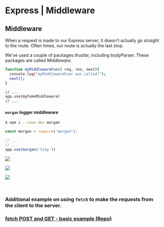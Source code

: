 

# Express | Middleware







## Middleware

When a request is made to our Express server, it doesn’t actually go straight to the route. Often times, our route is actually the last stop.

We’ve used a couple of packages thusfar, including bodyParser. These packages are called *Middleware*.





```bash
function myMiddlewareFunc( req, res, next){
  console.log("myMiddlewareFunc was called!");
  next();
}

// ...
app.use(myFakeMiddleware)
// ...
```





#### `morgan` logger middleware

```bash
$ npm i --save-dev morgan
```



```js
const morgan = require('morgan');

// ...
// ...
app.use(morgan('tiny'))
```





![](https://i.imgur.com/AO6lw3m.png)





![](https://developer.okta.com/assets-jekyll/blog/express-middleware-examples/middleware-30b3b30ad54e21d8281719042860f3edd9fb1f40f93150233a08165d908f4631.png)





![](https://cdn-images-1.medium.com/max/1600/0*8HIzvtX-DA3C26uv.png)







<br>





### Additional example on using `fetch` to make the requests from the client to the server.

### [fetch POST and GET - basic example (Repo)](https://github.com/ross-u/fetch-POST-and-GET-request-basic-example)